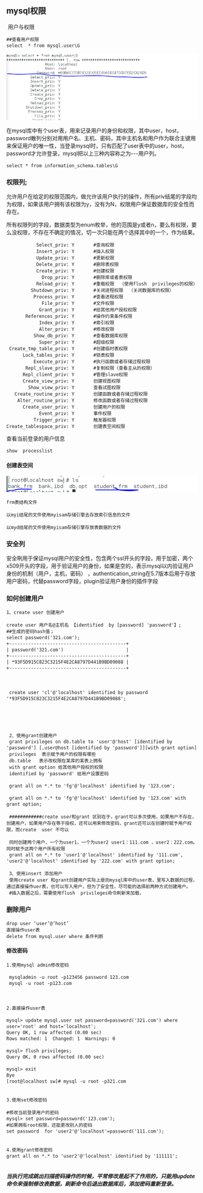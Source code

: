 ## mysql权限

​																	用户与权限

```mysql
##查看用户权限
select  * from mysql.user\G
```

![1578876594090](image/Untitled/1578876594090.png)

在mysql库中有个user表，用来记录用户的身份和权限，其中user，host，password散列分别对用用户名、主机、密码，其中主机名和用户作为联合主键用来保证用户的唯一性，当登录mysql时，只有匹配了user表中的user，host，password才允许登录，mysql把以上三种内容称之为---用户列。



```
select * from information_schema.tables\G
```



### 权限列;

允许用户在给定的权限范围内，做允许该用户执行的操作，所有priv结尾的字段均为权限，如果该用户拥有该权限为y，没有为N，权限用户保证数据库的安全性而存在。

所有权限列的字段，数据类型为enum枚举，他的范围是y或者n，要么有权限，要么没权限，不存在不确定的情况，切一次只能在两个选择其中的一个，作为结果。

```mysql
           Select_priv: Y		#查询权限
           Insert_priv: Y		#插入权限	 
           Update_priv: Y		#更新权限
           Delete_priv: Y		#删除表权限
           Create_priv: Y		#创建权限
             Drop_priv: Y		#删除库或者表权限
           Reload_priv: Y		#重载权限  （使用flush  privileges的权限）
         Shutdown_priv: Y		#关闭进程权限  （关闭数据库的权限）
          Process_priv: Y		#查看进程权限
             File_priv: Y		#文件权限
            Grant_priv: Y		#给其他用户授权权限  
       References_priv: Y		#操作约束条件权限
            Index_priv: Y		#索引权限
            Alter_priv: Y		#修改权限
          Show_db_priv: Y		#查看数据库权限
            Super_priv: Y		#超级权限
 Create_tmp_table_priv: Y		#创建临时表权限
      Lock_tables_priv: Y		#锁表权限
          Execute_priv: Y		#执行函数或者存储过程权限
       Repl_slave_priv: Y		#复制权限（查看主从的权限）
      Repl_client_priv: Y		#管理slave权限
      Create_view_priv: Y		创建视图权限
        Show_view_priv: Y		查看试图权限
   Create_routine_priv: Y		创建函数或者存储过程权限
    Alter_routine_priv: Y		修改函数或者存储过程权限
      Create_user_priv: Y		创建用户的权限
            Event_priv: Y		事件权限
          Trigger_priv: Y		触发器权限
Create_tablespace_priv: Y		创建表空间权限  

```

查看当前登录的用户信息

```mysql
show  processlist
```

#### 创建表空间

![1578880268926](image/权限/1578880268926.png)

```
frm表结构文件

以myi结尾的文件使用myisam存储引擎去存放索引信息的文件

以myd结尾的文件使用myisam存储引擎存放表数据的文件
```



### 安全列

安全咧用于保证mysql用户的安全性，包含两个ssl开头的字段，用于加密，两个x509开头的字段，用于验证用户的身份，如果是空的，表示mysql以内验证用户身份的机制（用户，主机，密码） ，authentication_string在5.7版本后用于存放用户密码，代替password字段，plugin验证用户身份的插件字段





### 如何创建用户

```
1、create user 创建用户

create user 用户名@主机名 【identified  by [password] 'password'】;
##生成的密码hash值；
select password('321.com');
+-------------------------------------------+
| password('321.com')                       |
+-------------------------------------------+
| *93F5D915C823C3215F4E2CA8797D441B9BD09088 |
+-------------------------------------------+



 create user 'cl'@'localhost' identified by password '*93F5D915C823C3215F4E2CA8797D441B9BD09088';

 

 

 2、使用grant创建用户
 grant privileges on db.table to 'user'@'host' [identified by 'password'] [,user@host [identified by 'password']][with grant option]
 privileges  表示赋予用户的权限有哪些
 db.table   表示改权限在某库的某表上拥有
 with grant option 给其他用户授权的权限
 identified by 'password' 给用户设置密码

 grant all on *.* to 'fg'@'localhost' identified by '123.com';

 grant all on *.* to 'fg'@'localhost' identified by '123.com' with grant option;

 ############create user和grant 区别在于，grant可以多次使用，如果用户不存在，创建用户，如果用户存在等于授权，还可以用来修改密码，grant还可以在创建时赋予用户权限，而create  user 不可以

 同时创建两个用户，一个为user1，一个为user2 user1：111.com ，user2：222.com。同时赋予这两个用户所有权限 
 grant all on *.* to 'user1'@'localhost' identified by '111.com', 'user2'@'localhost' identified by '222.com' with grant option;

 3、使用insert 添加用户
 使用create user 和grant创建用户实际上是向mysql库中的user表，里写入数据的过程，通过直接操作uer表，也可以写入用户，但为了安全性，尽可能的选择前两种方式创建用户。
 #插入数据之后，需要使用flush  privileges命令刷新来加载，
```

### 删除用户

```
drop user ‘user’@‘host’
直接操作user表
delete from mysql.user where 条件判断
```



#### 修改密码

```
1.使用mysql admin修改密码

 mysqladmin -u root -p123456 password 123.com
 mysql -u root -p123.com



2.直接操作user表

mysql> update mysql.user set password=password('321.com') where user='root' and host='localhost';
Query OK, 1 row affected (0.00 sec)
Rows matched: 1  Changed: 1  Warnings: 0

mysql> flush privileges;
Query OK, 0 rows affected (0.00 sec)

mysql> exit
Bye
[root@localhost sw]# mysql -u root -p321.com


3.使用set修改密码

#修改当前登录用户的密码
mysql> set password=password('123.com');
#如果拥有root权限，还能更改别人的密码
set password  for 'user2'@'localhost'=password('111.com');


4.使用grant修改密码
grant all on *.* to 'user2'@'localhost' identified by '111111';


```

##### 当执行完成跳出扫描密码操作的时候，平常修改是起不了作用的，只能用update命令来强制修改表数据，刷新命令后退出数据库后，添加密码重新登录。

